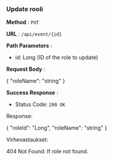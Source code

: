 ### Update rooli

**Method** : `PUT`

**URL** : `/api/event/{id}`

**Path Parameters** :

- id: Long (ID of the role to update)

**Request Body** : 

{
    "roleName": "string"
}

**Success Response** :

- Status Code: `200 OK`

Response:

{
    "roleId": "Long",
    "roleName": "string"
}

Virhevastaukset:

404 Not Found: If role not found.